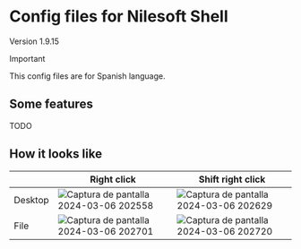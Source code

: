 # Config files for Nilesoft Shell

Version 1.9.15

> [!IMPORTANT]
> This config files are for Spanish language.

## Some features

TODO

## How it looks like

|         | Right click | Shift right click |
|---------|-------------|-------------------|
| Desktop |![Captura de pantalla 2024-03-06 202558](https://github.com/Scarpy19/NilesoftShellConf/assets/63962989/0bb5cac8-f69d-446d-b7bc-3e809a2bc40e)|![Captura de pantalla 2024-03-06 202629](https://github.com/Scarpy19/NilesoftShellConf/assets/63962989/2329cb6c-843d-4c26-9d9b-ca005872566d)|
| File    |![Captura de pantalla 2024-03-06 202701](https://github.com/Scarpy19/NilesoftShellConf/assets/63962989/a4876540-b76f-4e12-ac04-03a9ca051ae5)|![Captura de pantalla 2024-03-06 202720](https://github.com/Scarpy19/NilesoftShellConf/assets/63962989/ce59360c-28c1-4b66-833f-4048cd028fb7)|
